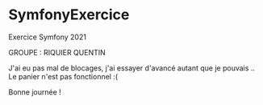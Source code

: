 # SymfonyExercice
Exercice Symfony 2021


GROUPE : RIQUIER QUENTIN 

J'ai eu pas mal de blocages, j'ai essayer d'avancé autant que je pouvais ..
Le panier n'est pas fonctionnel :( 

Bonne journée !
